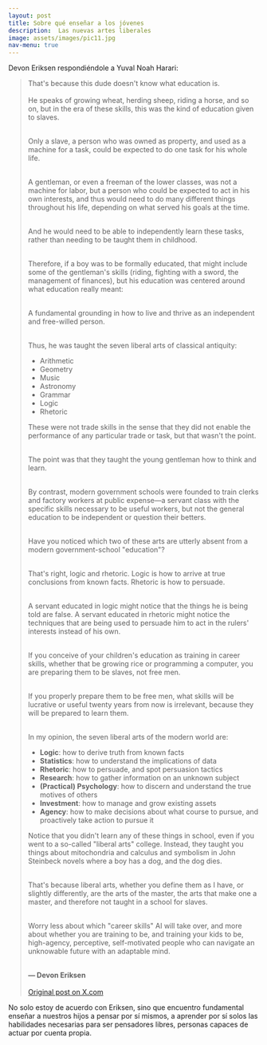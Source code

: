 ```yaml
---
layout: post
title: Sobre qué enseñar a los jóvenes
description:  Las nuevas artes liberales
image: assets/images/pic11.jpg
nav-menu: true
---
```


Devon Eriksen respondiéndole a Yuval Noah Harari:

> That's because this dude doesn't know what education is.        
> <br>
> He speaks of growing wheat, herding sheep, riding a horse, and so on, but in the era of these skills, this was the kind of education given to slaves.        
> <br>
>  
> Only a slave, a person who was owned as property, and used as a machine for a task, could be expected to do one task for his whole life.        
> <br>
>  
> A gentleman, or even a freeman of the lower classes, was not a machine for labor, but a person who could be expected to act in his own interests, and thus would need to do many different things throughout his life, depending on what served his goals at the time.    
> <br>
>  
> And he would need to be able to independently learn these tasks, rather than needing to be taught them in childhood.  
> <br>
>  
> Therefore, if a boy was to be formally educated, that might include some of the gentleman's skills (riding, fighting with a sword, the management of finances), but his education was centered around what education really meant:  
> <br>
>  
> A fundamental grounding in how to live and thrive as an independent and free-willed person.  
> <br>
> 
> Thus, he was taught the seven liberal arts of classical antiquity:  
>  
> - Arithmetic  
> - Geometry  
> - Music  
> - Astronomy  
> - Grammar  
> - Logic  
> - Rhetoric  
>
> 
> These were not trade skills in the sense that they did not enable the performance of any particular trade or task, but that wasn't the point.  
> <br>
> 
> The point was that they taught the young gentleman how to think and learn.  
> <br>
> 
> By contrast, modern government schools were founded to train clerks and factory workers at public expense—a servant class with the specific skills necessary to be useful workers, but not the general education to be independent or question their betters.  
> <br>
> 
> Have you noticed which two of these arts are utterly absent from a modern government-school "education"?  
> <br>
> 
> That's right, logic and rhetoric. Logic is how to arrive at true conclusions from known facts. Rhetoric is how to persuade.  
> <br>
> 
> A servant educated in logic might notice that the things he is being told are false. A servant educated in rhetoric might notice the techniques that are being used to persuade him to act in the rulers' interests instead of his own.  
> <br>
> 
> If you conceive of your children's education as training in career skills, whether that be growing rice or programming a computer, you are preparing them to be slaves, not free men.  
> <br>
> 
> If you properly prepare them to be free men, what skills will be lucrative or useful twenty years from now is irrelevant, because they will be prepared to learn them.  
> <br>
> 
> In my opinion, the seven liberal arts of the modern world are:  
>  
> - **Logic**: how to derive truth from known facts  
> - **Statistics**: how to understand the implications of data  
> - **Rhetoric**: how to persuade, and spot persuasion tactics  
> - **Research**: how to gather information on an unknown subject  
> - **(Practical) Psychology**: how to discern and understand the true motives of others  
> - **Investment**: how to manage and grow existing assets  
> - **Agency**: how to make decisions about what course to pursue, and proactively take action to pursue it  
>
> 
> Notice that you didn't learn any of these things in school, even if you went to a so-called "liberal arts" college. Instead, they taught you things about mitochondria and calculus and symbolism in John Steinbeck novels where a boy has a dog, and the dog dies.  
> <br>
> 
> That's because liberal arts, whether you define them as I have, or slightly differently, are the arts of the master, the arts that make one a master, and therefore not taught in a school for slaves.  
> <br>
> 
> Worry less about which "career skills" AI will take over, and more about whether you are training to be, and training your kids to be, high-agency, perceptive, self-motivated people who can navigate an unknowable future with an adaptable mind.  
> <br>
> 
> **— Devon Eriksen**  
>  <br>
> [Original post on X.com](https://x.com/devon_eriksen_/status/1766666283368562883?s=46&t=bx5XQJwFmhMyRz3MGf2l7A)

No solo estoy de acuerdo con Eriksen, sino que encuentro fundamental enseñar a nuestros hijos a pensar por sí mismos, a aprender por sí solos las habilidades necesarias para ser pensadores libres, personas capaces de actuar por cuenta propia.
